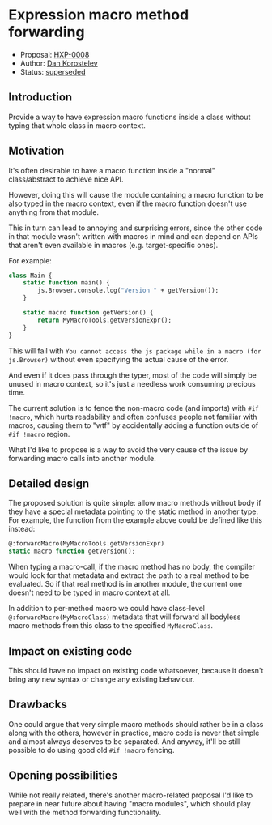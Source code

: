 # Expression macro method forwarding

* Proposal: [HXP-0008](0008-macro-forward.md)
* Author: [Dan Korostelev](https://github.com/nadako)
* Status: [superseded](https://github.com/HaxeFoundation/haxe/pull/11553)

## Introduction

Provide a way to have expression macro functions inside a class without typing that whole class
in macro context.

## Motivation

It's often desirable to have a macro function inside a "normal" class/abstract to achieve
nice API.

However, doing this will cause the module containing a macro function to be also typed
in the macro context, even if the macro function doesn't use anything from that module.

This in turn can lead to annoying and surprising errors, since the other code in that
module wasn't written with macros in mind and can depend on APIs that aren't even available
in macros (e.g. target-specific ones).

For example:
```haxe
class Main {
    static function main() {
        js.Browser.console.log("Version " + getVersion());
    }

    static macro function getVersion() {
        return MyMacroTools.getVersionExpr();
    }
}
```
This will fail with `You cannot access the js package while in a macro (for js.Browser)`
without even specifying the actual cause of the error.

And even if it does pass through the typer, most of the code will simply be
unused in macro context, so it's just a needless work consuming precious time.

The current solution is to fence the non-macro code (and imports) with `#if !macro`,
which hurts readability and often confuses people not familiar with macros, causing
them to "wtf" by accidentally adding a function outside of `#if !macro` region.

What I'd like to propose is a way to avoid the very cause of the issue by forwarding
macro calls into another module.

## Detailed design

The proposed solution is quite simple: allow macro methods without body if they have
a special metadata pointing to the static method in another type. For example, the function
from the example above could be defined like this instead:

```haxe
@:forwardMacro(MyMacroTools.getVersionExpr)
static macro function getVersion();
```

When typing a macro-call, if the macro method has no body, the compiler would look
for that metadata and extract the path to a real method to be evaluated. So if that
real method is in another module, the current one doesn't need to be typed in macro
context at all.

In addition to per-method macro we could have class-level `@:forwardMacro(MyMacroClass)`
metadata that will forward all bodyless macro methods from this class to the specified `MyMacroClass`.

## Impact on existing code

This should have no impact on existing code whatsoever, because it doesn't bring any
new syntax or change any existing behaviour.

## Drawbacks

One could argue that very simple macro methods should rather be in a class along
with the others, however in practice, macro code is never that simple and almost
always deserves to be separated. And anyway, it'll be still possible to do using
good old `#if !macro` fencing.

## Opening possibilities

While not really related, there's another macro-related proposal I'd like to prepare
in near future about having "macro modules", which should play well with the method
forwarding functionality.

